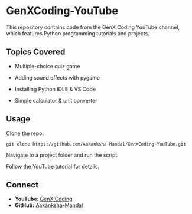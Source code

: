 # GenXCoding-YouTube

This repository contains code from the GenX Coding YouTube channel, which features Python programming tutorials and projects.

## Topics Covered

- Multiple-choice quiz game

- Adding sound effects with pygame

- Installing Python IDLE & VS Code

- Simple calculator & unit converter

## Usage

Clone the repo:

```git clone https://github.com/Aakanksha-Mandal/GenXCoding-YouTube.git```

Navigate to a project folder and run the script.

Follow the YouTube tutorial for details.

## Connect

- **YouTube**: [GenX Coding](https://www.youtube.com/@genxcoding55)
- **GitHub:** [Aakanksha-Mandal](https://github.com/Aakanksha-Mandal)

